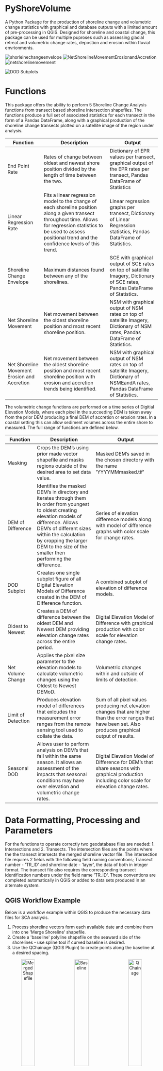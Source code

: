 # PyShoreVolume

A Python Package for the production of shoreline change and volumetric change statistics with graphical and database outputs with a limited amount of pre-processing in QGIS. Designed for shoreline and coastal change, this package can be used for multiple puproses such as assessing glacial retreat and volumetric change rates, depostion and erosion within fluvial envrionments. 


![shorleinechangeenvelope](https://user-images.githubusercontent.com/103570277/233843191-e31f136f-fbd5-4c67-8a03-c62d0e4d4395.png)
![NetShorelineMovementErosionandAccretion](https://user-images.githubusercontent.com/103570277/233843192-a7aff045-9732-4692-bd14-9c0cbdc726b0.png)
![netshorelinemovement](https://user-images.githubusercontent.com/103570277/233843200-86b02f96-f35c-4d11-bc83-d7e3034af30c.png)


![DOD Subplots](https://user-images.githubusercontent.com/103570277/229829778-fed9f91b-dc0d-4bd5-b68f-d7d6650b2467.png)

# Functions 

This package offers the ability to perform 5 Shoreline Change Analysis functions from transect based shoreline intersection shapefiles. The functions produce a full set of associated statistics for each transect in the form of a Pandas DataFrame, along with a graphical production of the shoreline change transects plotted on a satellite image of the region under analysis. 

| Function | Description | Output |
| --- | --- | --- |
| End Point Rate | Rates of change between oldest and newest shore position divided by the length of time between the two. | Dictionary of EPR values per transect, graphical output of the EPR rates per transect, Pandas DataFrame of Statistics |
| Linear Regression Rate | Fits a linear regression model to the change of each shoreline position along a given transect throughout time. Allows for regression statistics to be used to assess positional trend and the confidence levels of this trend. | Linear regression graphs per transect, Dictionary of Linear Regression statistics, Pandas DataFrame of Statistics. |
| Shoreline Change Envelope | Maximum distances found between any of the shorelines. | SCE with graphical output of SCE rates on top of satellite Imagery, Dictionary of SCE rates, Pandas DataFrame of Statistics.|
| Net Shoreline Movement | Net movement between the oldest shoreline position and most recent shoreline position. | NSM with graphical output of NSM rates on top of satellite Imagery, Dictionary of NSM rates, Pandas DataFrame of Statistics.|
| Net Shoreline Movement Erosion and Accretion | Net movement between the oldest shoreline position and most recent shoreline position with erosion and accretion trends being identified. | NSM with graphical output of NSM rates on top of satellite Imagery, Dictionary of NSMEandA rates, Pandas DataFrame of Statistics. |


The volumetric change functions are performed on a time series of Digitial Elevation Models, where each pixel in the succeeding DEM is taken away from the prior DEM producing a final DEM of accretion or erosion rates. In a coastal setting this can allow sediment volumes across the entire shore to measured. The full range of functions are defined below. 

| Function | Description | Output |
| --- | --- | --- |
Masking | Crops the DEM’s using prior made vector shapefile and masks regions outside of the desired area to set data value. | Masked DEM’s saved in the chosen directory with the name ’YYYYMMmasked.tif’ |
DEM of Difference | Identifies the masked DEM’s in directory and iterates through them in order from youngest to oldest creating elevation models of difference. Allows DEM’s of different sizes within the calculation by cropping the larger DEM to the size of the smaller then performing the difference. | Series of elevation difference models along with model of difference graphs with color scale for change rates.|
|DOD Subplot | Creates one single subplot figure of all Digital Elevation Models of Difference created in the DEM of Difference function. | A combined subplot of elevation of difference models.|
Oldest to Newest | Creates a DEM of difference between the oldest DEM and Newest DEM providing elevation change rates across the entire period.| Digital Elevation Model of Difference with graphical production with color scale for elevation change rates. |
|Net Volume Change | Applies the pixel size parameter to the elevation models to calculate volumetric changes using the Oldest to Newest DEMoD.| Volumetric changes within and outside of limits of detection. 
Limit of Detection | Produces elevation model of differences that exlcudes the measurement error ranges from the remote sensing tool used to collate the data. | Sum of all pixel values producing net elevation changes that are higher than the error ranges that have been set. Also produces graphical output of results. |
Seasonal DOD | Allows user to perform analysis on DEM’s that fall within the same season. It allows an assessment of the impacts that seasonal conditions may have over elevation and volumetric change rates. |Digital Elevation Model of Difference for DEM’s that share seasons with graphical production including color scale for elevation change rates.|


# Data Formatting, Processing and Parameters

For the functions to operate correctly two geodatabase files are needed: 1. Intersections and 2. Transects. The intersection files are the points where the the transect intersects the merged shoreline vector file. The intersection file requires 2 fields with the following field naming conventions; Transect number - 'TR_ID' and shoreline date - 'layer', the data of both in integer format.  The transect file also requires the corresponding transect identification numbers under the field name 'TR_ID'. These conventions are completed automatically in QGIS or added to data sets produced in an alternate system. 

## QGIS Workflow Example

Below is a workflow example within QGIS to produce the necessary data files for SCA analysis. 

1. Process shoreline vectors form each available date and combine them into one 'Merge Shoreline' shapefile. 
2. Create a 'baseline' polyline shapefile on the seaward side of the shorelines - use spline tool if curved baseline is desired. 
3. Use the QChainage (QGIS Plugin) to create points along the baseline at a desired spacing.

<p align="center" width="100%">
<img align = 'left' width="30%" alt="Merged Shapefile" src="https://user-images.githubusercontent.com/103570277/233672883-4178cefb-fefa-4eaa-9459-1532cf992499.png">
<img align = 'center' width="30%" alt="Baseline" src="https://user-images.githubusercontent.com/103570277/233671156-7fe22018-2b71-4a69-82d6-d92e1960c293.png"> 
<img align = 'right' width="30%" alt="Q Chainage" src="https://user-images.githubusercontent.com/103570277/233670294-563e0c85-6bd3-4453-b387-c6ddd61abdb1.png">
</p>

4. Use the 'Snap Geometries to Layer' tool to assign the 'chain_baseline' points to the baseline. 
5. Use the 'Transect' tool to set perpendicular transects along the new Snapped Geometry line. 
6. Use 'Intersections' tool to create point file of intersections between Transects file and Merged Shoreline Shapefile. 

<p align="center" width="100%">
<img align = 'left' width="30%" alt="Snap Geoms" src="https://user-images.githubusercontent.com/103570277/233671304-a56a5dc6-956e-4724-8720-389998667b23.png"> 
<img align = 'center' width="30%" alt="Transect" src="https://user-images.githubusercontent.com/103570277/233673188-18ea963c-f780-4b47-a83b-ba730a1d3b9b.png">
<img align = 'right' width="30%" alt="Intersection Process" src="https://user-images.githubusercontent.com/103570277/233673213-db17c1f2-d0d8-464e-990d-8de0fa9096c9.png">
 </p>
 
7. Save both Intersection and Transect file to the desired directory. 
<img width="32%" alt="Intersections" src="https://user-images.githubusercontent.com/103570277/233673250-6dacea21-1041-4cfd-9815-5d7f8b944be1.png">
</p>

For the DEM functions a single polygon shapefile is required to define the region under analysis and mask the DEM's to the set region in question. 


## Configuration and Function Parameters 

Each set of functions are required to 
Initial configuration of the dataset is required to add the coordinates of the starting point of the transects (from the seaward side) to the intersection file, remove any duplicate shoreline contours found further along the transect and set up the results folder. The two groups of functions to perform the analysis are callable as seperate classes 1. SCA 2. DOD. Each contain a set of configuration parameters that need to be defined initially defined when creating an object of that class. 

Shoreline Change Analysis Parameters 

| Parameter | Description | Type |
|---|---|---|
| Intersects | The cleaned and configured intersection file | GeoDataFrame|
| save_to_path | Path to the results folder | Pathname | 
| transectplot | Sets the gap between the transect identification numbers on the plot | Integer |
| CRS |  Sets the Coordinate Reference System of the geometries in the dataframe | Integer| 
| ellipsoidal | Ellipsoid model corresponding to the CRS set. Used in the GeoPy distance measurements.| String |
| measurementerror | Instrument error ranges (meters) - used in EPR function| Float or Integer |
| georeferencingerror | Margin of error when georeferencnig an image or dataset - used in EPR function| Float or Integer | 
| distancemeasurerror | Error in the distance calculation - a product of the CRS and Ellipsoid model used |

DEM of Difference Parameters 
| Parameter | Description | Type |
|---|---|---|
| DODCRS | Coordinate reference system code set to the Digital Elevation Models | Integer |
| maskingCRS | CRS set to the DEM's during the masking function | String |
| path | Path to the data directory | Path name |
| save_to_path | Path to the results folder | Path name |
| pixelsize | Size of pixels in the DEM's (meters) | Float or Integer |
| titlesize | Size of the titles in each plot | Float or integer | 
| figwidth | Width of the plot | Float or integer | 
| figheight | Height of the plot | Float or integer | 
| subplotcols | Number of columns to be used in the subplot | Integer | 
| measurementerror | Instrument error ranges (meters) | Float or Intger |

# Example



```
from SCA import SCA
from DOD import DOD
from DataImportandTransectDefinition import DataImportandTransectDefinition 
import Geopandas and geopandas 

intersectdata = geopandas.read_file(r'intersections.shp')
baseline = geopandas.read_file(r'transect.shp')

directory = 'results/'
save_to_path = os.path.join(paths, directory)   
os.makedirs(save_to_path, exist_ok = True)  
```
Import transect and intersection shapefiles into a GeoPandas dataframe object and create a results folder. 

```
Datacleaning = DataImportandTransectDefinition(CRS = 4326, intersects = intersectdata, transects = baseline)
intersected = Datacleaning.transectstartlocator()
intersected = Datacleaning.cleaning()
```

Data Cleaning and Transect definition is designed to  Create an object of this class with configurations set - CRS, Intersect data and transect data. There two transect locator functions - this is as the coordinates of the transect stating points can some time be read on the landward side. If this is the case then Erosion and Accretion  will not be calculated correctly. If the transectstartlocator is incorrect, use the other option transectstartlocator2, both functions produce a plot of the coordinates which can be reviewed to see if correct coordinates are obtained. The cleaning function removes any duplicate intersections along each transect, keeping the one nearest to the seaward baseline.

```
PORTH = SCA(ellipsoidal = 'WGS-84', save_to_path = save_to_path, transectplot = 10, CRS = 4326, measurementerror = 0.4, georeferencingerror = 0, distancemeasureerror = 0,intersectednew = intersectdata) 

Porthlrr = PORTH.LRR()
PorthSCE = PORTH.SCE()
PorthEPR = PORTH.EPR()
Porthnsm = PORTH.NSM()
Porthnsmeanda = PORTH.NSMEandA()
```
Set the configurations for the SCA analysis functions. An instance of this class can the be created and named after the region under analysis. Each of the methods provide a graphical output and the output results dataframe can be saved as a variable in the Python Interface as well as getting automatically saved in the results folder. 


```
PORTHDOD = DOD(subplotcols =  2, titlesize =  6, pixelsize = 1, DODCRS = 4326, figwidth = 5,
figheight = 10, save_to_path = save_to_path, path = paths, MaskingCRS = 'EPSG:4326', measurementerror = 0.15)

PORTHDOD.Masking()
PORTHDOD.DEMofDifference()
PORTHDOD.DODSubPlot()
PORTHDOD.winterDOD()
PORTHDOD.OldesttoNewest()
PORTHDOD.NetVolumeChange()
```

Configuration of the Digital Elevation Model of Difference functions takes 10 arguments. subplotcols defines number of columns in the subplot, titlesize adjusts the titlesize according matplotlib sizing conventions, pixelsize is the size of each pixel in m2, DODCRS the coordinate reference system given to the newly made DEM models, figurewidth and figureheight are plot dimensions sizes, path and save_to_path are the paths to the data directory folders and results folder repectively, MaskingCRS requires a Proj4 EPSG code and applies it to the masked DEM's meta data, measurement error is the error ranges of the elevation data to calcuate Limit of detection. 

Again an instance of the class with these specifed parameters can be created. The masking method needs to be deployed prior any other method being used. The DEMofDifference and Seasonal methods need to be performed prior to any subplot method being used. The Oldest to Newest method also needs to be performed prior to the Net Volume Change method. 

# Support 

Email: owen.james@kcl.ac.uk

# Licence

The project is licensed under the MIT license.
